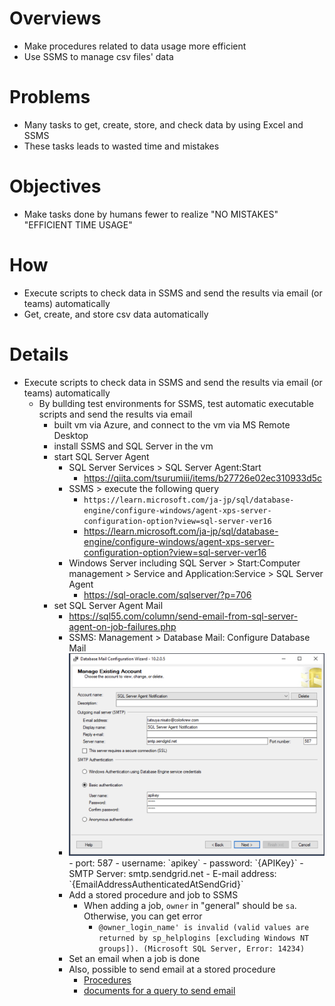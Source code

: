 # Overviews
- Make procedures related to data usage more efficient
- Use SSMS to manage csv files' data

# Problems
- Many tasks to get, create, store, and check data by using Excel and SSMS
- These tasks leads to wasted time and mistakes

# Objectives
- Make tasks done by humans fewer to realize "NO MISTAKES" "EFFICIENT TIME USAGE"

# How
- Execute scripts to check data in SSMS and send the results via email (or teams) automatically
- Get, create, and store csv data automatically

# Details
- Execute scripts to check data in SSMS and send the results via email (or teams) automatically
    - By bullding test environments for SSMS, test automatic executable scripts and send the results via email
        - built vm via Azure, and connect to the vm via MS Remote Desktop
        - install SSMS and SQL Server in the vm
        - start SQL Server Agent
            - SQL Server Services > SQL Server Agent:Start
                - https://qiita.com/tsurumiii/items/b27726e02ec310933d5c
            - SSMS > execute the following query
                - `https://learn.microsoft.com/ja-jp/sql/database-engine/configure-windows/agent-xps-server-configuration-option?view=sql-server-ver16`
                - https://learn.microsoft.com/ja-jp/sql/database-engine/configure-windows/agent-xps-server-configuration-option?view=sql-server-ver16
            - Windows Server including SQL Server > Start:Computer management > Service and Application:Service > SQL Server Agent
                - https://sql-oracle.com/sqlserver/?p=706
        - set SQL Server Agent Mail
            - https://sql55.com/column/send-email-from-sql-server-agent-on-job-failures.php
            - SSMS: Management > Database Mail: Configure Database Mail
            - <img src="imgs/SSMS-SQLServerAgentMailConfigurationForSendGrid.png">
                - port: 587
                - username: `apikey`
                - password: `{APIKey}`
                - SMTP Server: smtp.sendgrid.net
                - E-mail address: `{EmailAddressAuthenticatedAtSendGrid}`
            - Add a stored procedure and job to SSMS
                - When adding a job, `owner` in "general" should be `sa`. Otherwise, you can get error 
                    - `@owner_login_name' is invalid (valid values are returned by sp_helplogins [excluding Windows NT groups]). (Microsoft SQL Server, Error: 14234)`
            - Set an email when a job is done
            - Also, possible to send email at a stored procedure
                - [Procedures](https://www.projectgroup.info/tips/SQLServer/MSSQL_00000014.html)
                - [documents for a query to send email](https://learn.microsoft.com/ja-jp/sql/relational-databases/system-stored-procedures/sp-send-dbmail-transact-sql?view=sql-server-ver16)

